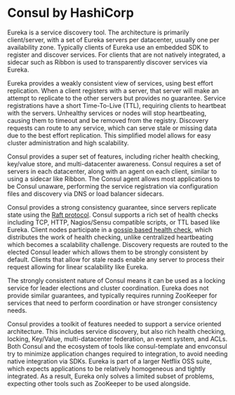 # Consul by HashiCorp

Eureka is a service discovery tool. The architecture is primarily client/server, with a set of Eureka servers per datacenter, usually one per availability zone. Typically clients of Eureka use an embedded SDK to register and discover services. For clients that are not natively integrated, a sidecar such as Ribbon is used to transparently discover services via Eureka.

Eureka provides a weakly consistent view of services, using best effort replication. When a client registers with a server, that server will make an attempt to replicate to the other servers but provides no guarantee. Service registrations have a short Time-To-Live \(TTL\), requiring clients to heartbeat with the servers. Unhealthy services or nodes will stop heartbeating, causing them to timeout and be removed from the registry. Discovery requests can route to any service, which can serve stale or missing data due to the best effort replication. This simplified model allows for easy cluster administration and high scalability.

Consul provides a super set of features, including richer health checking, key/value store, and multi-datacenter awareness. Consul requires a set of servers in each datacenter, along with an agent on each client, similar to using a sidecar like Ribbon. The Consul agent allows most applications to be Consul unaware, performing the service registration via configuration files and discovery via DNS or load balancer sidecars.

Consul provides a strong consistency guarantee, since servers replicate state using the [Raft protocol](https://www.consul.io/docs/internals/consensus). Consul supports a rich set of health checks including TCP, HTTP, Nagios/Sensu compatible scripts, or TTL based like Eureka. Client nodes participate in a [gossip based health check](https://www.consul.io/docs/internals/gossip), which distributes the work of health checking, unlike centralized heartbeating which becomes a scalability challenge. Discovery requests are routed to the elected Consul leader which allows them to be strongly consistent by default. Clients that allow for stale reads enable any server to process their request allowing for linear scalability like Eureka.

The strongly consistent nature of Consul means it can be used as a locking service for leader elections and cluster coordination. Eureka does not provide similar guarantees, and typically requires running ZooKeeper for services that need to perform coordination or have stronger consistency needs.

Consul provides a toolkit of features needed to support a service oriented architecture. This includes service discovery, but also rich health checking, locking, Key/Value, multi-datacenter federation, an event system, and ACLs. Both Consul and the ecosystem of tools like consul-template and envconsul try to minimize application changes required to integration, to avoid needing native integration via SDKs. Eureka is part of a larger Netflix OSS suite, which expects applications to be relatively homogeneous and tightly integrated. As a result, Eureka only solves a limited subset of problems, expecting other tools such as ZooKeeper to be used alongside.

